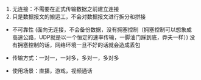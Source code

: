 1. 无连接：不需要在正式传输数据之前建立连接
2. 只是数据报文的搬运工，不会对数据报文进行拆分和拼接

- 不可靠性 (面向无连接，不会备份数据，没有拥塞控制（拥塞控制可以想象成高速公路，UDP就是以一个恒定的速率传输，一脚油门踩到底，莽夫一样）)
                                没有拥塞控制的话，网络环境一旦不好的话就会造成丢包

- 传输方式：一对一，一对多，多对一，多对多

- 使用场景：直播，游戏，视频通话